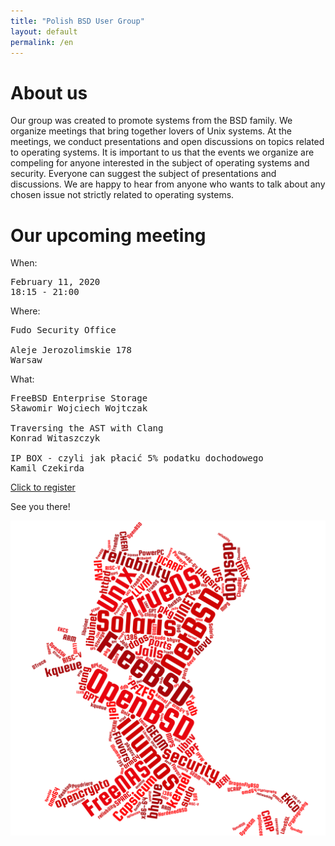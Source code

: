 ```yaml
---
title: "Polish BSD User Group"
layout: default
permalink: /en
---
```

<h1>About us</h1>
<p>Our group was created to promote systems from the BSD family. We organize meetings that bring together lovers of Unix systems. At the meetings, we conduct presentations and open discussions on topics related to operating systems. It is important to us that the events we organize are compeling for anyone interested in the subject of operating systems and security. Everyone can suggest the subject of presentations and discussions. We are happy to hear from anyone who wants to talk about any chosen issue not strictly related to operating systems.</p>

<h1>Our upcoming meeting</h1>

When:
<pre>
February 11, 2020
18:15 - 21:00
</pre>
Where:
<pre>
Fudo Security Office

Aleje Jerozolimskie 178
Warsaw
</pre>
What:
<pre style="white-space: pre-wrap;">
FreeBSD Enterprise Storage
Sławomir Wojciech Wojtczak

Traversing the AST with Clang
Konrad Witaszczyk

IP BOX - czyli jak płacić 5% podatku dochodowego
Kamil Czekirda
</pre>

<a href="/registration">Click to register</a>

See you there!

![Topics](bsd-words-cloud.png)
